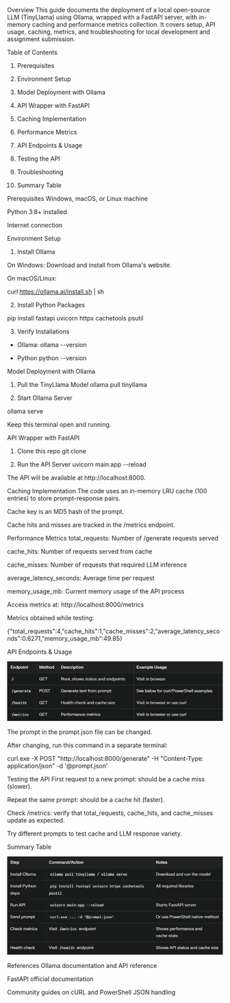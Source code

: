 Overview
This guide documents the deployment of a local open-source LLM (TinyLlama) using Ollama, wrapped with a FastAPI server, with in-memory caching and performance metrics collection. It covers setup, API usage, caching, metrics, and troubleshooting for local development and assignment submission.

Table of Contents
1. Prerequisites

2. Environment Setup

3. Model Deployment with Ollama

4. API Wrapper with FastAPI

5. Caching Implementation

6. Performance Metrics

7. API Endpoints & Usage

8. Testing the API

9. Troubleshooting

10. Summary Table



Prerequisites
Windows, macOS, or Linux machine

Python 3.8+ installed

Internet connection


Environment Setup
1. Install Ollama

On Windows: Download and install from Ollama's website.

On macOS/Linux:

curl https://ollama.ai/install.sh | sh


2. Install Python Packages

pip install fastapi uvicorn httpx cachetools psutil


3. Verify Installations

- Ollama:
ollama --version


- Python
python --version



Model Deployment with Ollama
1. Pull the TinyLlama Model
ollama pull tinyllama

2. Start Ollama Server

ollama serve

Keep this terminal open and running.

API Wrapper with FastAPI
1. Clone this repo
git clone <github link>

2. Run the API Server
uvicorn main:app --reload

The API will be available at http://localhost:8000.

Caching Implementation
The code uses an in-memory LRU cache (100 entries) to store prompt-response pairs.

Cache key is an MD5 hash of the prompt.

Cache hits and misses are tracked in the /metrics endpoint.

Performance Metrics
total_requests: Number of /generate requests served

cache_hits: Number of requests served from cache

cache_misses: Number of requests that required LLM inference

average_latency_seconds: Average time per request

memory_usage_mb: Current memory usage of the API process

Access metrics at: http://localhost:8000/metrics



Metrics obtained while testing:

{"total_requests":4,"cache_hits":1,"cache_misses":2,"average_latency_seconds":0.6271,"memory_usage_mb":49.85}

API Endpoints & Usage

![alt text](<API Endpoints.png>)

The prompt in the prompt.json file can be changed.

After changing, run this command in a separate terminal: 

curl.exe -X POST "http://localhost:8000/generate" -H "Content-Type: application/json" -d '@prompt.json'


Testing the API
First request to a new prompt: should be a cache miss (slower).

Repeat the same prompt: should be a cache hit (faster).

Check /metrics: verify that total_requests, cache_hits, and cache_misses update as expected.

Try different prompts to test cache and LLM response variety.

Summary Table

![alt text](<Summary Table.png>)

References
Ollama documentation and API reference

FastAPI official documentation

Community guides on cURL and PowerShell JSON handling